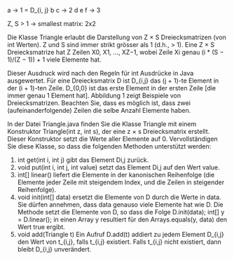 a			-> 1 = D_{i, j}
b c			-> 2
d e f		-> 3



Z, S > 1		-> smallest matrix: 2x2


Die Klasse Triangle erlaubt die Darstellung von Z × S Dreiecksmatrizen (von int Werten).
Z und S sind immer strikt grösser als 1 (d.h., > 1). Eine Z × S Dreiecksmatrize hat Z Zeilen X0, X1, ..., XZ−1, wobei Zeile Xi genau (i * (S − 1)/(Z − 1)) + 1 viele Elemente hat.

Dieser Ausdruck wird nach den Regeln für int Ausdrücke in Java ausgewertet. Für eine Dreiecksmatrix D ist D_{i,j} das (j + 1)-te Element in der (i + 1)-ten Zeile. D_{0,0} ist das erste Element in der ersten Zeile [die immer genau 1 Element hat]. Abbildung 1 zeigt Beispiele von Dreiecksmatrizen. Beachten Sie, dass es möglich ist, dass zwei (aufeinanderfolgende) Zeilen die selbe Anzahl Elemente haben.

In der Datei Triangle.java finden Sie die Klasse Triangle mit einem Konstruktor Triangle(int z, int s), der eine z × s Dreiecksmatrix erstellt. Dieser Konstruktor setzt die Werte aller Elemente auf 0. Vervollständigen Sie diese Klasse, so dass die folgenden Methoden unterstützt werden:
1. int get(int i, int j) gibt das Element Di,j zurück.
2. void put(int i, int j, int value) setzt das Element Di,j auf den Wert value.
3. int[] linear() liefert die Elemente in der kanonischen Reihenfolge (die Elemente jeder Zeile mit steigendem Index, und die Zeilen in steigender Reihenfolge).
4. void init(int[] data) ersetzt die Elemente von D durch die Werte in data. Sie dürfen annehmen, dass data genauso viele Elemente hat wie D. Die Methode setzt die Elemente von D, so dass die Folge D.init(data); int[] y = D.linear(); in einen Array y resultiert für
den Arrays.equals(y, data) den Wert true ergibt.
5. void add(Triangle t) Ein Aufruf D.add(t) addiert zu jedem Element D_{i,j} den Wert von t_{i,j}, falls t_{i,j} existiert. Falls t_{i,j} nicht existiert, dann bleibt D_{i,j} unverändert.
